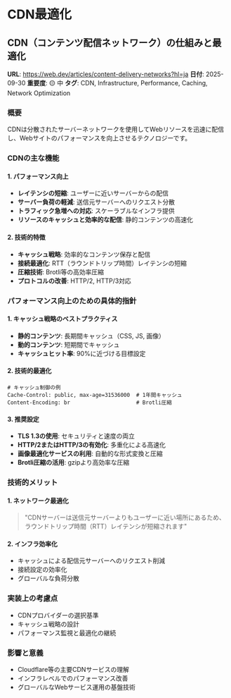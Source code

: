 # CDN最適化

## CDN（コンテンツ配信ネットワーク）の仕組みと最適化

**URL**: https://web.dev/articles/content-delivery-networks?hl=ja
**日付**: 2025-09-30
**重要度**: 🟡 中
**タグ**: CDN, Infrastructure, Performance, Caching, Network Optimization

### 概要
CDNは分散されたサーバーネットワークを使用してWebリソースを迅速に配信し、Webサイトのパフォーマンスを向上させるテクノロジーです。

### CDNの主な機能

#### 1. パフォーマンス向上
- **レイテンシの短縮**: ユーザーに近いサーバーからの配信
- **サーバー負荷の軽減**: 送信元サーバーへのリクエスト分散
- **トラフィック急増への対応**: スケーラブルなインフラ提供
- **リソースのキャッシュと効率的な配信**: 静的コンテンツの高速化

#### 2. 技術的特徴
- **キャッシュ戦略**: 効率的なコンテンツ保存と配信
- **接続最適化**: RTT（ラウンドトリップ時間）レイテンシの短縮
- **圧縮技術**: Brotli等の高効率圧縮
- **プロトコルの改善**: HTTP/2, HTTP/3対応

### パフォーマンス向上のための具体的指針

#### 1. キャッシュ戦略のベストプラクティス
- **静的コンテンツ**: 長期間キャッシュ（CSS, JS, 画像）
- **動的コンテンツ**: 短期間でキャッシュ
- **キャッシュヒット率**: 90%に近づける目標設定

#### 2. 技術的最適化
```http
# キャッシュ制御の例
Cache-Control: public, max-age=31536000  # 1年間キャッシュ
Content-Encoding: br                     # Brotli圧縮
```

#### 3. 推奨設定
- **TLS 1.3の使用**: セキュリティと速度の両立
- **HTTP/2またはHTTP/3の有効化**: 多重化による高速化
- **画像最適化サービスの利用**: 自動的な形式変換と圧縮
- **Brotli圧縮の活用**: gzipより高効率な圧縮

### 技術的メリット

#### 1. ネットワーク最適化
> "CDNサーバーは送信元サーバーよりもユーザーに近い場所にあるため、ラウンドトリップ時間（RTT）レイテンシが短縮されます"

#### 2. インフラ効率化
- キャッシュによる配信元サーバーへのリクエスト削減
- 接続設定の効率化
- グローバルな負荷分散

### 実装上の考慮点
- CDNプロバイダーの選択基準
- キャッシュ戦略の設計
- パフォーマンス監視と最適化の継続

### 影響と意義
- Cloudflare等の主要CDNサービスの理解
- インフラレベルでのパフォーマンス改善
- グローバルなWebサービス運用の基盤技術